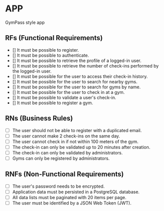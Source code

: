 # APP

GymPass style app

## RFs (Functional Requirements)

- [] It must be possible to register.
- [] It must be possible to authenticate.
- [] It must be possible to retrieve the profile of a logged-in user.
- [] It must be possible to retrieve the number of check-ins performed by the logged-in user.
- [] It must be possible for the user to access their check-in history.
- [] It must be possible for the user to search for nearby gyms.
- [] It must be possible for the user to search for gyms by name.
- [] It must be possible for the user to check in at a gym.
- [] It must be possible to validate a user's check-in.
- [] It must be possible to register a gym.

## RNs (Business Rules)

- [ ] The user should not be able to register with a duplicated email.
- [ ] The user cannot make 2 check-ins on the same day.
- [ ] The user cannot check in if not within 100 meters of the gym.
- [ ] The check-in can only be validated up to 20 minutes after creation.
- [ ] The check-in can only be validated by administrators.
- [ ] Gyms can only be registered by administrators.

## RNFs (Non-Functional Requirements)

- [ ] The user's password needs to be encrypted.
- [ ] Application data must be persisted in a PostgreSQL database.
- [ ] All data lists must be paginated with 20 items per page.
- [ ] The user must be identified by a JSON Web Token (JWT).
